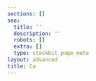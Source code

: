 ```yaml
---
sections: []
seo:
  title: ''
  description: ''
  robots: []
  extra: []
  type: stackbit_page_meta
layout: advanced
title: Ca
---
```

